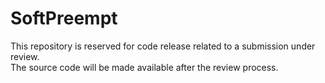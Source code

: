 # SoftPreempt

This repository is reserved for code release related to a submission under review.  
The source code will be made available after the review process.
